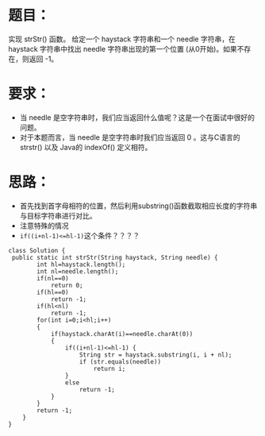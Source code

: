 # 题目：
实现 strStr() 函数。
给定一个 haystack 字符串和一个 needle 字符串，在 haystack 字符串中找出 needle 字符串出现的第一个位置 (从0开始)。如果不存在，则返回  -1。

# 要求：
* 当 needle 是空字符串时，我们应当返回什么值呢？这是一个在面试中很好的问题。
* 对于本题而言，当 needle 是空字符串时我们应当返回 0 。这与C语言的 strstr() 以及 Java的 indexOf() 定义相符。

# 思路：
* 首先找到首字母相符的位置，然后利用substring()函数截取相应长度的字符串与目标字符串进行对比。
* 注意特殊的情况
* `if((i+nl-1)<=hl-1)`这个条件？？？？

```
class Solution {
 public static int strStr(String haystack, String needle) {
        int hl=haystack.length();
        int nl=needle.length();
        if(nl==0)
            return 0;
        if(hl==0)
            return -1;
        if(hl<nl)
            return -1;
        for(int i=0;i<hl;i++)
        {
            if(haystack.charAt(i)==needle.charAt(0))
            {
                if((i+nl-1)<=hl-1) {
                    String str = haystack.substring(i, i + nl);
                    if (str.equals(needle))
                        return i;
                }
                else
                    return -1;
            }
        }
        return -1;
    }
}
```
